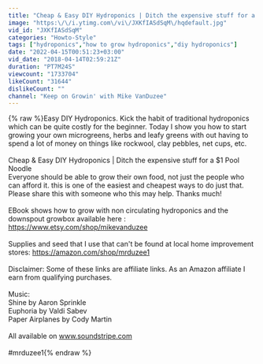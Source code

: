 ```yaml
---
title: "Cheap & Easy DIY Hydroponics | Ditch the expensive stuff for a $1 Pool Noodle"
image: "https:\/\/i.ytimg.com\/vi\/JXKfIASdSqM\/hqdefault.jpg"
vid_id: "JXKfIASdSqM"
categories: "Howto-Style"
tags: ["hydroponics","how to grow hydroponics","diy hydroponics"]
date: "2022-04-15T00:51:23+03:00"
vid_date: "2018-04-14T02:59:21Z"
duration: "PT7M24S"
viewcount: "1733704"
likeCount: "31644"
dislikeCount: ""
channel: "Keep on Growin' with Mike VanDuzee"
---
```

{% raw %}Easy DIY Hydroponics. Kick the habit of traditional hydroponics which can be quite costly for the beginner. Today I show you how to start growing your own microgreens, herbs and leafy greens with out having to spend a lot of money on things like rockwool, clay pebbles, net cups, etc. <br /><br />Cheap &amp; Easy DIY Hydroponics | Ditch the expensive stuff for a $1 Pool Noodle<br />Everyone should be able to grow their own food, not just the people who can afford it. this is one of the easiest and cheapest ways to do just that. Please share this with someone who this may help. Thanks much!<br /><br />EBook shows how to grow with non circulating hydroponics and the downspout growbox available here :  <a rel="nofollow" target="blank" href="https://www.etsy.com/shop/mikevanduzee">https://www.etsy.com/shop/mikevanduzee</a><br /><br />Supplies and seed that I use that can't be found at local home improvement stores: <a rel="nofollow" target="blank" href="https://amazon.com/shop/mrduzee1">https://amazon.com/shop/mrduzee1</a><br /><br />Disclaimer: Some of these links are affiliate links. As an Amazon affiliate I earn from qualifying purchases.<br /><br />Music:<br />Shine by Aaron Sprinkle <br />Euphoria by Valdi Sabev <br />Paper Airplanes by Cody Martin<br /><br />All available on www.soundstripe.com<br /><br /> #mrduzee1{% endraw %}

